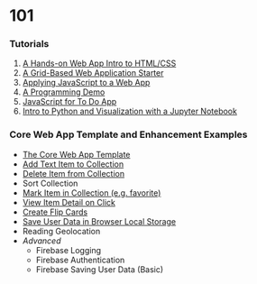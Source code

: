 # 101

### Tutorials
1. [A Hands-on Web App Intro to HTML/CSS](webAppIntro)
2. [A Grid-Based Web Application Starter](gridBasedApp)
3. [Applying JavaScript to a Web App](javascriptApplied)
4. [A Programming Demo](programmingDemo)
5. [JavaScript for To Do App](todoAppJS)
6. [Intro to Python and Visualization with a Jupyter Notebook](https://colab.research.google.com/github/jlyst/101/blob/master/data/Combined_Intro_&_Data_Lab.ipynb)

### Core Web App Template and Enhancement Examples
- [The Core Web App Template](template/coreTemplate)
- [Add Text Item to Collection](template/addText)
- [Delete Item from Collection](template/deleteItem)
- Sort Collection
- [Mark Item in Collection (e.g. favorite)](template/markItem)
- [View Item Detail on Click](template/detailView)
- [Create Flip Cards](template/flipCards)
- [Save User Data in Browser Local Storage](template/localStorage)
- Reading Geolocation
- *Advanced*
  - Firebase Logging
  - Firebase Authentication
  - Firebase Saving User Data (Basic)
